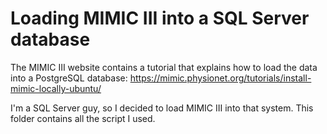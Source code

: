 # Loading MIMIC III into a SQL Server database

The MIMIC III website contains a tutorial that explains how to load the data into a PostgreSQL database:  https://mimic.physionet.org/tutorials/install-mimic-locally-ubuntu/


I'm a SQL Server guy, so I decided to load MIMIC III into that system.  This folder contains all the script I used.

















